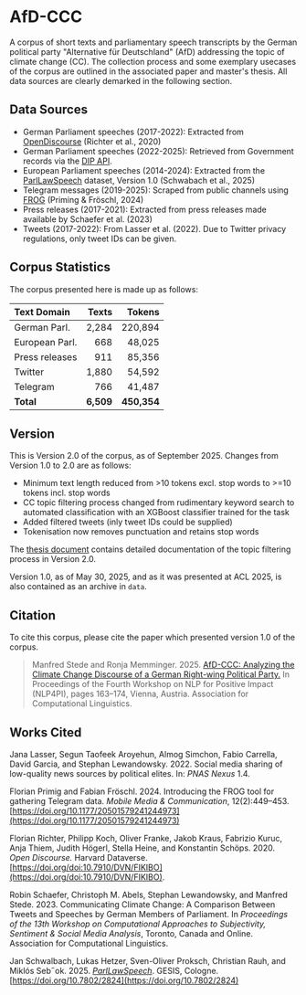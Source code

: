 # AfD-CCC
A corpus of short texts and parliamentary speech transcripts by the German political party "Alternative für Deutschland" (AfD) addressing the topic of climate change (CC). The collection process and some exemplary usecases of the corpus are outlined in the associated paper and master's thesis. All data sources are clearly demarked in the following section.

## Data Sources
- German Parliament speeches (2017-2022): Extracted from [OpenDiscourse](https://dataverse.harvard.edu/citation?persistentId=doi:10.7910/DVN/FIKIBO) (Richter et al., 2020)
- German Parliament speeches (2022-2025): Retrieved from Government records via the [DIP API](https://dip.bundestag.de).
- European Parliament speeches (2014-2024): Extracted from the [ParlLawSpeech](https://parllawspeech.org/) dataset, Version 1.0 (Schwabach et al., 2025)
- Telegram messages (2019-2025): Scraped from public channels using [FROG](https://journals.sagepub.com/doi/10.1177/20501579241244973) (Priming & Fröschl, 2024)
- Press releases (2017-2021): Extracted from press releases made available by Schaefer et al. (2023)
- Tweets (2017-2022): From Lasser et al. (2022). Due to Twitter privacy regulations, only tweet IDs can be given. 

## Corpus Statistics

The corpus presented here is made up as follows:

| Text Domain    | Texts | Tokens  |
| :------------- | ----: | ------: |
| German Parl.   | 2,284 | 220,894 |
| European Parl. | 668   | 48,025  |
| Press releases | 911   | 85,356  |
| Twitter        | 1,880 | 54,592  |
| Telegram       | 766   | 41,487  |
| **Total**      | **6,509** | **450,354** |


## Version

This is Version 2.0 of the corpus, as of September 2025. Changes from Version 1.0 to 2.0 are as follows:
- Minimum text length reduced from >10 tokens excl. stop words to >=10 tokens incl. stop words
- CC topic filtering process changed from rudimentary keyword search to automated classification with an XGBoost classifier trained for the task
- Added filtered tweets (inly tweet IDs could be supplied)
- Tokenisation now removes punctuation and retains stop words

The [thesis document](Thesis-Memminger.pdf) contains detailed documentation of the topic filtering process in Version 2.0.

Version 1.0, as of May 30, 2025, and as it was presented at ACL 2025, is also contained as an archive in `data`. 

## Citation
To cite this corpus, please cite the paper which presented version 1.0 of the corpus.

> Manfred Stede and Ronja Memminger. 2025. [AfD-CCC: Analyzing the Climate Change Discourse of a German Right-wing Political Party.](https://aclanthology.org/2025.nlp4pi-1.14/) In Proceedings of the Fourth Workshop on NLP for Positive Impact (NLP4PI), pages 163–174, Vienna, Austria. Association for Computational Linguistics.

## Works Cited

 Jana Lasser, Segun Taofeek Aroyehun, Almog Simchon, Fabio Carrella, David Garcia, and Stephan Lewandowsky. 2022. Social media sharing of low-quality news sources by political elites. In: *PNAS Nexus* 1.4.

Florian Primig and Fabian Fröschl. 2024. Introducing the FROG tool for gathering Telegram data. *Mobile Media & Communication*, 12(2):449–453. [https://doi.org/10.1177/20501579241244973](https://doi.org/10.1177/20501579241244973)

Florian Richter, Philipp Koch, Oliver Franke, Jakob Kraus, Fabrizio Kuruc, Anja Thiem, Judith Högerl, Stella Heine, and Konstantin Schöps. 2020. *Open Discourse.* Harvard Dataverse. [https://doi.org/doi:10.7910/DVN/FIKIBO](https://doi.org/doi:10.7910/DVN/FIKIBO).

Robin Schaefer, Christoph M. Abels, Stephan Lewandowsky, and Manfred Stede. 2023. Communicating Climate Change: A Comparison Between Tweets and Speeches by German Members of Parliament. In *Proceedings of the 13th Workshop on Computational Approaches to Subjectivity, Sentiment & Social Media Analysis*, Toronto, Canada and Online. Association for Computational Linguistics.

Jan Schwalbach, Lukas Hetzer, Sven-Oliver Proksch, Christian Rauh, and Miklós Seb˝ok. 2025. [*ParlLawSpeech*](https://parllawspeech.org/data). GESIS, Cologne. [https://doi.org/10.7802/2824](https://doi.org/10.7802/2824)
